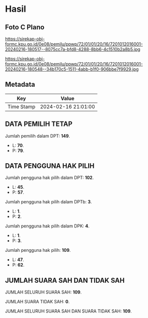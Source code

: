 # Hasil

## Foto C Plano

https://sirekap-obj-formc.kpu.go.id/0e08/pemilu/ppwp/72/01/01/20/16/7201012016001-20240216-180517--8075cc7a-bfd8-4288-8bb6-4c1510b2a8b5.jpg

https://sirekap-obj-formc.kpu.go.id/0e08/pemilu/ppwp/72/01/01/20/16/7201012016001-20240216-180548--34b170c5-1511-4abb-b1f0-906bbe7f9929.jpg


## Metadata

| Key        | Value               |
| ---------- | ------------------- |
| Time Stamp | 2024-02-16 21:01:00 |


## DATA PEMILIH TETAP

Jumlah pemilih dalam DPT: **149**.
 * L: **70**.
 * P: **79**.

## DATA PENGGUNA HAK PILIH

Jumlah pengguna hak pilih dalam DPT: **102**.
 * L: **45**.
 * P: **57**.

Jumlah pengguna hak pilih dalam DPTb: **3**.
 * L: **1**.
 * P: **2**.

Jumlah pengguna hak pilih dalam DPK: **4**.
 * L: **1**.
 * P: **3**.

Jumlah pengguna hak pilih: **109**.
 * L: **47**.
 * P: **62**.

## JUMLAH SUARA SAH DAN TIDAK SAH

JUMLAH SELURUH SUARA SAH: **109**.

JUMLAH SUARA TIDAK SAH: **0**.

JUMLAH SELURUH SUARA SAH DAN SUARA TIDAK SAH: **109**.


